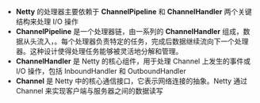 
- **Netty** 的处理器主要依赖于 **ChannelPipeline** 和 **ChannelHandler** 两个关键结构来处理 I/O 操作
- **ChannelPipeline** 是一个处理器链，由一系列的 **ChannelHandler** 组成，数据从头流入，。每个处理器负责特定的任务，完成后数据继续流向下一个处理器。这种设计使得处理任务能够被灵活地分解和管理。
- **ChannelHandler** 是 Netty 的核心组件，用于处理 Channel 上发生的事件或 I/O 操作，包括 InboundHandler 和 OutboundHandler
- **Channel** 是 Netty 中的核心通信接口，它表示网络连接的抽象。Netty 通过 Channel 来实现客户端与服务器之间的数据读写